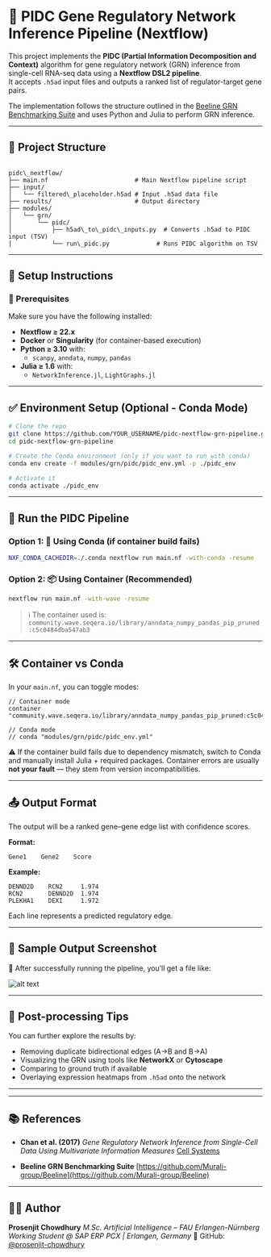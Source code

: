 # 🧬 PIDC Gene Regulatory Network Inference Pipeline (Nextflow)

This project implements the **PIDC (Partial Information Decomposition and Context)** algorithm for gene regulatory network (GRN) inference from single-cell RNA-seq data using a **Nextflow DSL2 pipeline**.  
It accepts `.h5ad` input files and outputs a ranked list of regulator-target gene pairs.

The implementation follows the structure outlined in the [Beeline GRN Benchmarking Suite](https://github.com/Murali-group/Beeline) and uses Python and Julia to perform GRN inference.

---

## 📁 Project Structure

```

pidc\_nextflow/
├── main.nf                        # Main Nextflow pipeline script
├── input/
│   └── filtered\_placeholder.h5ad # Input .h5ad data file
├── results/                       # Output directory
├── modules/
│   └── grn/
│       └── pidc/
│           ├── h5ad\_to\_pidc\_inputs.py  # Converts .h5ad to PIDC input (TSV)
│           └── run\_pidc.py             # Runs PIDC algorithm on TSV

```

---

## 🔧 Setup Instructions

### 🧬 Prerequisites

Make sure you have the following installed:

- **Nextflow ≥ 22.x**
- **Docker** or **Singularity** (for container-based execution)
- **Python ≥ 3.10** with:
  - `scanpy`, `anndata`, `numpy`, `pandas`
- **Julia ≥ 1.6** with:
  - `NetworkInference.jl`, `LightGraphs.jl`

---

## ✅ Environment Setup (Optional - Conda Mode)

```bash
# Clone the repo
git clone https://github.com/YOUR_USERNAME/pidc-nextflow-grn-pipeline.git
cd pidc-nextflow-grn-pipeline

# Create the Conda environment (only if you want to run with conda)
conda env create -f modules/grn/pidc/pidc_env.yml -p ./pidc_env

# Activate it
conda activate ./pidc_env
```

---

## 🚀 Run the PIDC Pipeline

### Option 1: 🧪 Using Conda (if container build fails)

```bash
NXF_CONDA_CACHEDIR=./.conda nextflow run main.nf -with-conda -resume
```

### Option 2: 📦 Using Container (Recommended)

```bash
nextflow run main.nf -with-wave -resume
```

> ℹ️ The container used is:
> `community.wave.seqera.io/library/anndata_numpy_pandas_pip_pruned:c5c0484dba547ab3`

---

## 🛠️ Container vs Conda

In your `main.nf`, you can toggle modes:

```nextflow
// Container mode
container "community.wave.seqera.io/library/anndata_numpy_pandas_pip_pruned:c5c0484dba547ab3"

// Conda mode
// conda "modules/grn/pidc/pidc_env.yml"
```

⚠️ If the container build fails due to dependency mismatch, switch to Conda and manually install Julia + required packages.
Container errors are usually **not your fault** — they stem from version incompatibilities.

---

## 📤 Output Format

The output will be a ranked gene–gene edge list with confidence scores.

**Format:**

```
Gene1    Gene2    Score
```

**Example:**

```
DENND2D    RCN2     1.974
RCN2       DENND2D  1.974
PLEKHA1    DEXI     1.972
```

Each line represents a predicted regulatory edge.

---

## 📸 Sample Output Screenshot

📂 After successfully running the pipeline, you’ll get a file like:

![alt text](<PIDC Output-1.png>)

---

## 🧊 Post-processing Tips

You can further explore the results by:

- Removing duplicate bidirectional edges (A→B and B→A)
- Visualizing the GRN using tools like **NetworkX** or **Cytoscape**
- Comparing to ground truth if available
- Overlaying expression heatmaps from `.h5ad` onto the network

---

---

## 📚 References

- **Chan et al. (2017)**
  _Gene Regulatory Network Inference from Single-Cell Data Using Multivariate Information Measures_
  [Cell Systems](https://doi.org/10.1016/j.cels.2017.08.014)

- **Beeline GRN Benchmarking Suite**
  [https://github.com/Murali-group/Beeline](https://github.com/Murali-group/Beeline)

---

## 👨‍💻 Author

**Prosenjit Chowdhury**
_M.Sc. Artificial Intelligence – FAU Erlangen-Nürnberg_
_Working Student @ SAP ERP PCX | Erlangen, Germany_
🔗 GitHub: [@prosenjit-chowdhury](https://github.com/prosenjit-chowdhury)

```

```

